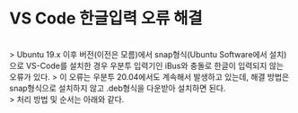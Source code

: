 # VS Code 한글입력 오류 해결
</br>
> Ubuntu 19.x 이후 버전(이전은 모름)에서 snap형식(Ubuntu Software에서 설치)으로 VS-Code를 설치한 경우 우분투 입력기인 iBus와 충돌로 한글이 입력되지 않는 오류가 있다.  
> 이 오류는 우분투 20.04에서도 계속해서 발생하고 있는데, 해결 방법은 snap형식으로 설치하지 않고 .deb형식을 다운받아 설치하면 된다.</br>
> 처리 방법 및 순서는 아래와 같다.

</br></br>

## 
